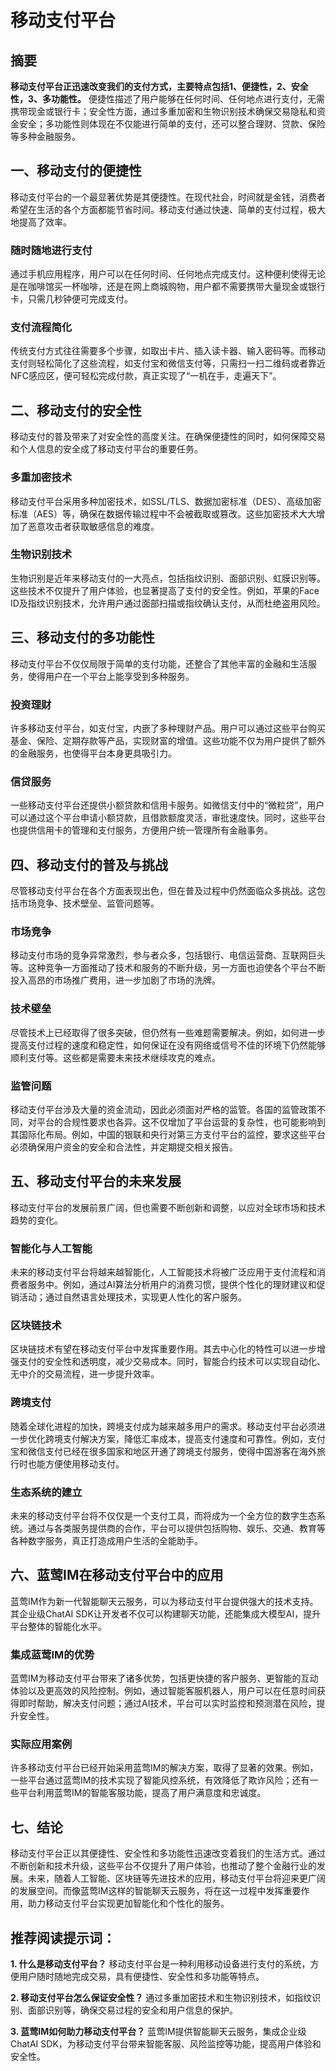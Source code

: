 # 移动支付平台

## 摘要

**移动支付平台正迅速改变我们的支付方式，主要特点包括1、便捷性，2、安全性，3、多功能性。** 便捷性描述了用户能够在任何时间、任何地点进行支付，无需携带现金或银行卡；安全性方面，通过多重加密和生物识别技术确保交易隐私和资金安全；多功能性则体现在不仅能进行简单的支付，还可以整合理财、贷款、保险等多种金融服务。

## 一、移动支付的便捷性

移动支付平台的一个最显著优势是其便捷性。在现代社会，时间就是金钱，消费者希望在生活的各个方面都能节省时间。移动支付通过快速、简单的支付过程，极大地提高了效率。

### 随时随地进行支付

通过手机应用程序，用户可以在任何时间、任何地点完成支付。这种便利使得无论是在咖啡馆买一杯咖啡，还是在网上商城购物，用户都不需要携带大量现金或银行卡，只需几秒钟便可完成支付。

### 支付流程简化

传统支付方式往往需要多个步骤，如取出卡片、插入读卡器、输入密码等。而移动支付则轻松简化了这些流程，如支付宝和微信支付等，只需扫一扫二维码或者靠近NFC感应区，便可轻松完成付款，真正实现了“一机在手，走遍天下”。

## 二、移动支付的安全性

移动支付的普及带来了对安全性的高度关注。在确保便捷性的同时，如何保障交易和个人信息的安全成了移动支付平台的重要任务。

### 多重加密技术

移动支付平台采用多种加密技术，如SSL/TLS、数据加密标准（DES）、高级加密标准（AES）等，确保在数据传输过程中不会被截取或篡改。这些加密技术大大增加了恶意攻击者获取敏感信息的难度。

### 生物识别技术

生物识别是近年来移动支付的一大亮点，包括指纹识别、面部识别、虹膜识别等。这些技术不仅提升了用户体验，也显著提高了支付的安全性。例如，苹果的Face ID及指纹识别技术，允许用户通过面部扫描或指纹确认支付，从而杜绝盗用风险。

## 三、移动支付的多功能性

移动支付平台不仅仅局限于简单的支付功能，还整合了其他丰富的金融和生活服务，使得用户在一个平台上能享受到多种服务。

### 投资理财

许多移动支付平台，如支付宝，内嵌了多种理财产品。用户可以通过这些平台购买基金、保险、定期存款等产品，实现财富的增值。这些功能不仅为用户提供了额外的金融服务，也使得平台本身更具吸引力。

### 信贷服务

一些移动支付平台还提供小额贷款和信用卡服务。如微信支付中的“微粒贷”，用户可以通过这个平台申请小额贷款，且借款额度灵活，审批速度快。同时，这些平台也提供信用卡的管理和支付服务，方便用户统一管理所有金融事务。

## 四、移动支付的普及与挑战

尽管移动支付平台在各个方面表现出色，但在普及过程中仍然面临众多挑战。这包括市场竞争、技术壁垒、监管问题等。

### 市场竞争

移动支付市场的竞争异常激烈，参与者众多，包括银行、电信运营商、互联网巨头等。这种竞争一方面推动了技术和服务的不断升级，另一方面也迫使各个平台不断投入高昂的市场推广费用，进一步加剧了市场的洗牌。

### 技术壁垒

尽管技术上已经取得了很多突破，但仍然有一些难题需要解决。例如，如何进一步提高支付过程的速度和稳定性，如何保证在没有网络或信号不佳的环境下仍然能够顺利支付等。这些都是需要未来技术继续攻克的难点。

### 监管问题

移动支付平台涉及大量的资金流动，因此必须面对严格的监管。各国的监管政策不同，对平台的合规性要求也各异。这不仅增加了平台运营的复杂性，也可能影响到其国际化布局。例如，中国的银联和央行对第三方支付平台的监控，要求这些平台必须确保用户资金的安全和合法性，并定期提交相关报告。

## 五、移动支付平台的未来发展

移动支付平台的发展前景广阔，但也需要不断创新和调整，以应对全球市场和技术趋势的变化。

### 智能化与人工智能

未来的移动支付平台将越来越智能化，人工智能技术将被广泛应用于支付流程和消费者服务中。例如，通过AI算法分析用户的消费习惯，提供个性化的理财建议和促销活动；通过自然语言处理技术，实现更人性化的客户服务。

### 区块链技术

区块链技术有望在移动支付平台中发挥重要作用。其去中心化的特性可以进一步增强支付的安全性和透明度，减少交易成本。同时，智能合约技术可以实现自动化、无中介的交易流程，进一步提升效率。

### 跨境支付

随着全球化进程的加快，跨境支付成为越来越多用户的需求。移动支付平台必须进一步优化跨境支付解决方案，降低汇率成本，提高支付速度和可靠性。例如，支付宝和微信支付已经在很多国家和地区开通了跨境支付服务，使得中国游客在海外旅行时也能方便使用移动支付。

### 生态系统的建立

未来的移动支付平台将不仅仅是一个支付工具，而将成为一个全方位的数字生态系统。通过与各类服务提供商的合作，平台可以提供包括购物、娱乐、交通、教育等各种数字服务，真正打造成用户生活的全能助手。

## 六、蓝莺IM在移动支付平台中的应用

蓝莺IM作为新一代智能聊天云服务，可以为移动支付平台提供强大的技术支持。其企业级ChatAI SDK让开发者不仅可以构建聊天功能，还能集成大模型AI，提升平台整体的智能化水平。

### 集成蓝莺IM的优势

蓝莺IM为移动支付平台带来了诸多优势，包括更快捷的客户服务、更智能的互动体验以及更高效的风险控制。例如，通过智能客服机器人，用户可以在任意时间获得即时帮助，解决支付问题；通过AI技术，平台可以实时监控和预测潜在风险，提升安全性。

### 实际应用案例

许多移动支付平台已经开始采用蓝莺IM的解决方案，取得了显著的效果。例如，一些平台通过蓝莺IM的技术实现了智能风控系统，有效降低了欺诈风险；还有一些平台利用蓝莺IM的智能客服功能，提高了用户满意度和忠诚度。

## 七、结论

移动支付平台正以其便捷性、安全性和多功能性迅速改变着我们的生活方式。通过不断创新和技术升级，这些平台不仅提升了用户体验，也推动了整个金融行业的发展。未来，随着人工智能、区块链等先进技术的应用，移动支付平台将迎来更广阔的发展空间。而像蓝莺IM这样的智能聊天云服务，将在这一过程中发挥重要作用，助力移动支付平台实现更加智能化和个性化的服务。

## 推荐阅读提示词：

**1. 什么是移动支付平台？**
移动支付平台是一种利用移动设备进行支付的系统，方便用户随时随地完成交易，具有便捷性、安全性和多功能等特点。

**2. 移动支付平台怎么保证安全性？**
通过多重加密技术和生物识别技术，如指纹识别、面部识别等，确保交易过程的安全和用户信息的保护。

**3. 蓝莺IM如何助力移动支付平台？**
蓝莺IM提供智能聊天云服务，集成企业级ChatAI SDK，为移动支付平台带来智能客服、风险监控等功能，提高用户体验和安全性。